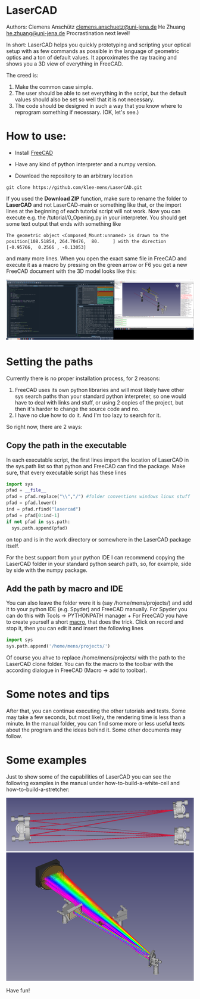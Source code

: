 # LaserCAD
Authors: Clemens Anschütz clemens.anschuetz@uni-jena.de
He Zhuang he.zhuang@uni-jena.de
Procrastination next level!

In short: LaserCAD helps you quickly prototyping and scripting your optical
setup with as few commands as possible in the language of geometric optics and
a ton of default values. It approximates the ray tracing and shows you a 3D
view of everything in FreeCAD.

The creed is:
1. Make the common case simple.
2. The user should be able to set everything in the script, but the default values should also be set so well that it is not necessary.
3. The code should be designed in such a way that you know where to reprogram something if necessary. (OK, let's see.)

# How to use:
- Install [FreeCAD](https://www.freecad.org/downloads.php)

- Have any kind of python interpreter and a numpy version.

- Download the repository to an arbitrary location
```
git clone https://github.com/klee-mens/LaserCAD.git
```
If you used the **Download ZIP** function, make sure to rename the folder to 
**LaserCAD** and not LaserCAD-main or something like that, or the import lines 
at the beginning of each tutorial script will not work.
Now you can execute e.g. the /tutorial/0_Opening.py in your interpreter.
You should get some text output that ends with something like
```
The geometric object <Composed_Mount:unnamed> is drawn to the position[108.51854, 264.70476,  80.     ] with the direction [-0.95766,  0.2566 , -0.13053]
```
and many more lines. When you open the exact same file in FreeCAD and execute it as a macro by
pressing on the green arrow or F6 you get a new FreeCAD document with the 3D
model looks like this:

![Screenshot von 0_Opening.py in Spyder und in FreeCAD](manual/images/Tutorial-images/0_Opening.png)

# Setting the paths
Currently there is no proper installation process, for 2 reasons:
1. FreeCAD uses its own python libraries and will most likely have other sys 
search paths than your standard python interpreter, so one would have to deal 
with links and stuff, or using 2 copies of the project, but then it's harder to
change the source code and no.
2. I have no clue how to do it. And I'm too lazy to search for it.

So right now, there are 2 ways:
## Copy the path in the executable
In each executable script, the first lines import the location of LaserCAD in
the sys.path list so that python and FreeCAD can find the package. Make sure,
that every executable script has these lines 
```python
import sys
pfad = __file__
pfad = pfad.replace("\\","/") #folder conventions windows linux stuff
pfad = pfad.lower()
ind = pfad.rfind("lasercad")
pfad = pfad[0:ind-1]
if not pfad in sys.path:
  sys.path.append(pfad)
```
on top and is in the work directory or somewhere in the LaserCAD package itself.

For the best support from your python IDE I can recommend copying the LaserCAD
folder in your standard python search path, so, for example, side by side with
the numpy package.

## Add the path by macro and IDE
You can also leave the folder were it is (say /home/mens/projects/) and add it to
your python IDE (e.g. Spyder) and FreeCAD manually. For Spyder you can do this
with Tools -> PYTHONPATH manager +
For FreeCAD you have to create yourself a short [macro](https://wiki.freecad.org/Macros), that does the trick.
Click on record and stop it, then you can edit it and insert the following lines
```python
import sys
sys.path.append('/home/mens/projects/')
```
Of course you ahve to replace /home/mens/projects/ with the path to the LaserCAD
clone folder. You can fix the macro to the toolbar with the according dialogue
in FreeCAD (Macro -> add to toolbar).


# Some notes and tips

After that, you can continue executing the other tutorials and tests. Some may
take a few seconds, but most likely, the rendering time is less than a minute.
In the manual folder, you can find some more or less useful texts about the
program and the ideas behind it. Some other documents may follow.


# Some examples
Just to show some of the capabilities of LaserCAD you can see the following
examples in the manual under how-to-build-a-white-cell and
how-to-build-a-stretcher:

<img src="manual/images/how-to-white-cell/white-cell-final.png" alt="Oopsie-NotFound" title="" />

<img src="manual/images/How-to-stretcher/complete.png" alt="StretcherStuff" title="" />

Have fun!